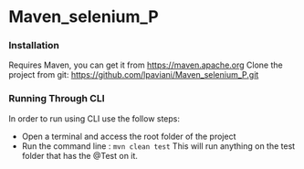 # Maven_selenium_P

### Installation
Requires Maven, you can get it from https://maven.apache.org
Clone the project from git: https://github.com/lpaviani/Maven_selenium_P.git

### Running Through CLI

In order to run using CLI use the follow steps:
- Open a terminal and access the root folder of the project
- Run the command line : `mvn clean test`
This will run anything on the test folder that has the @Test on it.